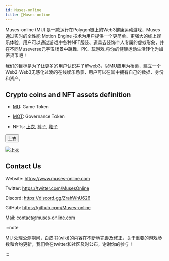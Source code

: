```yaml
---
id: Muses-online
title: 🚀Muses-online
---
```

Muses-online (MU) 是一款运行在Polygon链上的Web3健康运动游戏，Muses通过实时的全性能 Motion Engine 技术为用户提供一个更简单、更强大的线上娱乐体验。用户可以通过游戏中各种NFT服装、道具去装饰个人专属的虚拟形象，并在不同Museverse元宇宙场景中跳舞、PK、玩游戏,将你的健康运动生活转化为加密货币吧！
	
我们的目标是为了让更多的用户认识并了解web3，以MU应用为桥梁，建立一个Web2-Web3无感化过渡的在线娱乐场景，用户可以在其中拥有自己的数据、身份和资产。

## Crypto coins and NFT assets definition

- [MU](双代币介绍.md): Game Token

- [MOT](双代币介绍.md): Governance Token

- NFTs: [上衣](类别和获取途径.md), [裤子](类别和获取途径.md), [鞋子](类别和获取途径.md)


<button name="button" onclick="类别和获取途径.md">上衣</button>

[![上衣](https://github.com/cryptoascii/idea/blob/main/static/img/shirt.svg)](https://github.com/cryptoascii/idea/blob/main/static/img/shirt.svg)




## Contact Us

Website: https://www.muses-online.com

Twitter: https://twitter.com/MusesOnline

Discord: https://discord.gg/ZrahWhU626

GitHub: https://github.com/Muses-online

Mail: contact@muses-online.com

:::note

MU 处理公测期间，白皮书(wiki)的内容在不断地完善及修正，关于重要的游戏参数和合约更新，我们会在twitter和社区及时公布，谢谢你的参与！

:::













